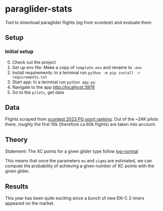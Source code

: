 # paraglider-stats
Tool to download paraglider flights (eg from xcontest) and evaluate them

## Setup

### Initial setup

0. Check out the project
1. Set up env file: Make a copy of `template.env` and rename to `.env`
2. Install requirements: In a terminal run `python -m pip install -r requirements.txt`
3. Start app: In a terminal run `python app.py`
4. Navigate to the app [http://localhost:3978](http://localhost:3978)
5. Go to the `pilots`, get data


## Data 

Flights scraped from [xcontest 2023 PG sport ranking](https://www.xcontest.org/2023/world/en/ranking-pg-sport/).
Out of the ~24K pilots there, roughly the first 10k (therefore ca 60k flights) are taken into account.


## Theory

Statement: The XC points for a given glider type follow [log-normal](https://en.wikipedia.org/wiki/Log-normal_distribution)

This means that once the parameters `mu` and `sigma` are estimated, we can compute the probability of achieving a given number of XC points with the given glider.


## Results

This year has been quite exciting since a bunch of new EN-C 2-liners appeared on the market.